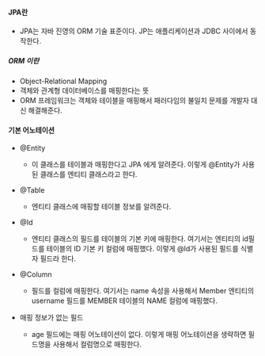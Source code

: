 #### JPA란 
* JPA는 자바 진영의 ORM 기술 표준이다. JP는 애플리케이션과 JDBC 사이에서 동작한다.
##### ORM 이란
* Object-Relational Mapping
* 객체와 관계형 데이터베이스를 매핑한다는 뜻
* ORM 프레임워크는 객체와 테이블을 매핑해서 패러다임의 불일치 문제를 개발자 대신 해결해준다.

#### 기본 어노테이션
* @Entity
  * 이 클래스를 테이블과 매핑한다고 JPA 에게 알려준다. 이렇게 @Entity가 사용된 클래스를 엔티티 클래스라고 한다.

* @Table
  * 엔티티 클래스에 매핑할 테이블 정보를 알려준다.

* @Id
  * 엔티티 클래스의 필드를 테이블의 기본 키에 매핑한다. 여기서는 엔티티의 id필드를 테이블의 ID 기본 키 컬럼에 매핑했다. 이렇게 @Id가 사용된 필드를 식별자 필드라 한다.

* @Column
  * 필드를 컬럼에 매핑한다. 여기서는 name 속성을 사용해서 Member 엔티티의 username 필드를 MEMBER 테이블의 NAME 컬럼에 매핑했다.

* 매핑 정보가 없는 필드
  * age 필드에는 매핑 어노테이션이 없다. 이렇게 매핑 어노테이션을 생략하면 필드명을 사용해서 컬럼명으로 매핑한다.
